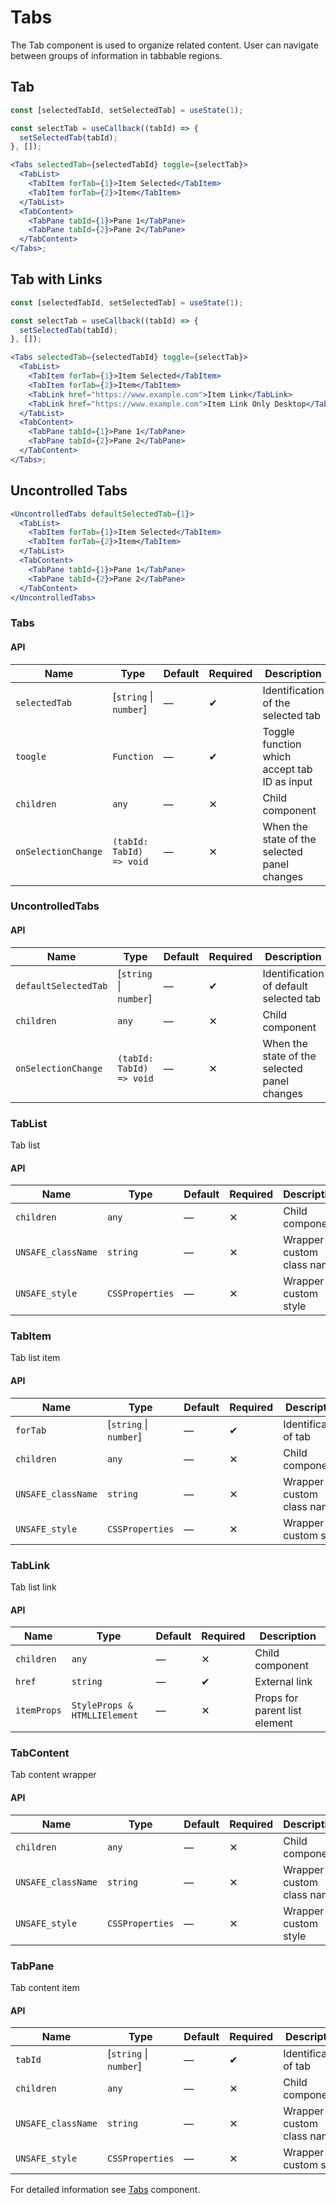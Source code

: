 # Tabs

The Tab component is used to organize related content. User can navigate between
groups of information in tabbable regions.

## Tab

```jsx
const [selectedTabId, setSelectedTab] = useState(1);

const selectTab = useCallback((tabId) => {
  setSelectedTab(tabId);
}, []);

<Tabs selectedTab={selectedTabId} toggle={selectTab}>
  <TabList>
    <TabItem forTab={1}>Item Selected</TabItem>
    <TabItem forTab={2}>Item</TabItem>
  </TabList>
  <TabContent>
    <TabPane tabId={1}>Pane 1</TabPane>
    <TabPane tabId={2}>Pane 2</TabPane>
  </TabContent>
</Tabs>;
```

## Tab with Links

```jsx
const [selectedTabId, setSelectedTab] = useState(1);

const selectTab = useCallback((tabId) => {
  setSelectedTab(tabId);
}, []);

<Tabs selectedTab={selectedTabId} toggle={selectTab}>
  <TabList>
    <TabItem forTab={1}>Item Selected</TabItem>
    <TabItem forTab={2}>Item</TabItem>
    <TabLink href="https://www.example.com">Item Link</TabLink>
    <TabLink href="https://www.example.com">Item Link Only Desktop</TabLink>
  </TabList>
  <TabContent>
    <TabPane tabId={1}>Pane 1</TabPane>
    <TabPane tabId={2}>Pane 2</TabPane>
  </TabContent>
</Tabs>;
```

## Uncontrolled Tabs

```jsx
<UncontrolledTabs defaultSelectedTab={1}>
  <TabList>
    <TabItem forTab={1}>Item Selected</TabItem>
    <TabItem forTab={2}>Item</TabItem>
  </TabList>
  <TabContent>
    <TabPane tabId={1}>Pane 1</TabPane>
    <TabPane tabId={2}>Pane 2</TabPane>
  </TabContent>
</UncontrolledTabs>
```

### Tabs

#### API

| Name                | Type                     | Default | Required | Description                                  |
| ------------------- | ------------------------ | ------- | -------- | -------------------------------------------- |
| `selectedTab`       | [`string` \| `number`]   | —       | ✔        | Identification of the selected tab           |
| `toogle`            | `Function`               | —       | ✔        | Toggle function which accept tab ID as input |
| `children`          | `any`                    | —       | ✕        | Child component                              |
| `onSelectionChange` | `(tabId: TabId) => void` | —       | ✕        | When the state of the selected panel changes |

### UncontrolledTabs

#### API

| Name                 | Type                     | Default | Required | Description                                  |
| -------------------- | ------------------------ | ------- | -------- | -------------------------------------------- |
| `defaultSelectedTab` | [`string` \| `number`]   | —       | ✔        | Identification of default selected tab       |
| `children`           | `any`                    | —       | ✕        | Child component                              |
| `onSelectionChange`  | `(tabId: TabId) => void` | —       | ✕        | When the state of the selected panel changes |

### TabList

Tab list

#### API

| Name               | Type            | Default | Required | Description               |
| ------------------ | --------------- | ------- | -------- | ------------------------- |
| `children`         | `any`           | —       | ✕        | Child component           |
| `UNSAFE_className` | `string`        | —       | ✕        | Wrapper custom class name |
| `UNSAFE_style`     | `CSSProperties` | —       | ✕        | Wrapper custom style      |

### TabItem

Tab list item

#### API

| Name               | Type                   | Default | Required | Description               |
| ------------------ | ---------------------- | ------- | -------- | ------------------------- |
| `forTab`           | [`string` \| `number`] | —       | ✔        | Identification of tab     |
| `children`         | `any`                  | —       | ✕        | Child component           |
| `UNSAFE_className` | `string`               | —       | ✕        | Wrapper custom class name |
| `UNSAFE_style`     | `CSSProperties`        | —       | ✕        | Wrapper custom style      |

### TabLink

Tab list link

#### API

| Name        | Type                         | Default | Required | Description                   |
| ----------- | ---------------------------- | ------- | -------- | ----------------------------- |
| `children`  | `any`                        | —       | ✕        | Child component               |
| `href`      | `string`                     | —       | ✔        | External link                 |
| `itemProps` | `StyleProps & HTMLLIElement` | —       | ✕        | Props for parent list element |

### TabContent

Tab content wrapper

#### API

| Name               | Type            | Default | Required | Description               |
| ------------------ | --------------- | ------- | -------- | ------------------------- |
| `children`         | `any`           | —       | ✕        | Child component           |
| `UNSAFE_className` | `string`        | —       | ✕        | Wrapper custom class name |
| `UNSAFE_style`     | `CSSProperties` | —       | ✕        | Wrapper custom style      |

### TabPane

Tab content item

#### API

| Name               | Type                   | Default | Required | Description               |
| ------------------ | ---------------------- | ------- | -------- | ------------------------- |
| `tabId`            | [`string` \| `number`] | —       | ✔        | Identification of tab     |
| `children`         | `any`                  | —       | ✕        | Child component           |
| `UNSAFE_className` | `string`               | —       | ✕        | Wrapper custom class name |
| `UNSAFE_style`     | `CSSProperties`        | —       | ✕        | Wrapper custom style      |

For detailed information see [Tabs](https://github.com/lmc-eu/spirit-design-system/blob/main/packages/web/src/scss/components/Tabs/README.md) component.
